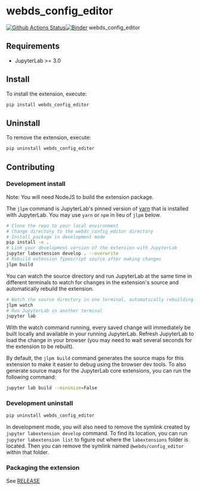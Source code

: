 # webds_config_editor

[![Github Actions Status](https://github.com/nilcyttocs/webds_config_editor.git/workflows/Build/badge.svg)](https://github.com/nilcyttocs/webds_config_editor.git/actions/workflows/build.yml)[![Binder](https://mybinder.org/badge_logo.svg)](https://mybinder.org/v2/gh/nilcyttocs/webds_config_editor.git/main?urlpath=lab)
webds_config_editor

## Requirements

- JupyterLab >= 3.0

## Install

To install the extension, execute:

```bash
pip install webds_config_editor
```

## Uninstall

To remove the extension, execute:

```bash
pip uninstall webds_config_editor
```

## Contributing

### Development install

Note: You will need NodeJS to build the extension package.

The `jlpm` command is JupyterLab's pinned version of
[yarn](https://yarnpkg.com/) that is installed with JupyterLab. You may use
`yarn` or `npm` in lieu of `jlpm` below.

```bash
# Clone the repo to your local environment
# Change directory to the webds_config_editor directory
# Install package in development mode
pip install -e .
# Link your development version of the extension with JupyterLab
jupyter labextension develop . --overwrite
# Rebuild extension Typescript source after making changes
jlpm build
```

You can watch the source directory and run JupyterLab at the same time in different terminals to watch for changes in the extension's source and automatically rebuild the extension.

```bash
# Watch the source directory in one terminal, automatically rebuilding when needed
jlpm watch
# Run JupyterLab in another terminal
jupyter lab
```

With the watch command running, every saved change will immediately be built locally and available in your running JupyterLab. Refresh JupyterLab to load the change in your browser (you may need to wait several seconds for the extension to be rebuilt).

By default, the `jlpm build` command generates the source maps for this extension to make it easier to debug using the browser dev tools. To also generate source maps for the JupyterLab core extensions, you can run the following command:

```bash
jupyter lab build --minimize=False
```

### Development uninstall

```bash
pip uninstall webds_config_editor
```

In development mode, you will also need to remove the symlink created by `jupyter labextension develop`
command. To find its location, you can run `jupyter labextension list` to figure out where the `labextensions`
folder is located. Then you can remove the symlink named `@webds/config_editor` within that folder.

### Packaging the extension

See [RELEASE](RELEASE.md)
